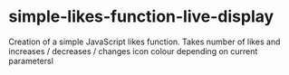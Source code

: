 # simple-likes-function-live-display
Creation of a simple JavaScript likes function. Takes number of likes and increases / decreases / changes icon colour depending on current parametersl
